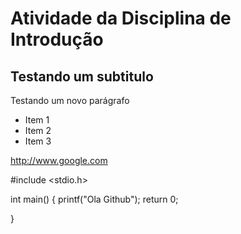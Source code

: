 # Atividade da Disciplina de Introdução

## Testando um subtitulo

Testando um novo parágrafo

+ Item 1
+ Item 2
+ Item 3

http://www.google.com

#include <stdio.h>

int main() {
	printf("Ola Github");
	return 0;

}
